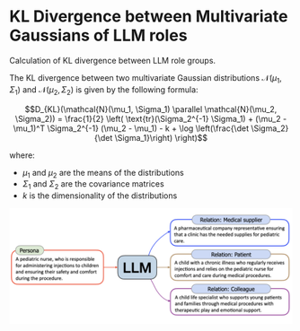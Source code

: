 # KL Divergence between Multivariate Gaussians of LLM roles

Calculation of KL divergence between LLM role groups.

The KL divergence between two multivariate Gaussian distributions $`\mathcal{N}(\mu_1, \Sigma_1)`$ and $`\mathcal{N}(\mu_2, \Sigma_2)`$ is given by the following formula:

```math
D_{KL}(\mathcal{N}(\mu_1, \Sigma_1) \parallel \mathcal{N}(\mu_2, \Sigma_2)) =
\frac{1}{2} \left( \text{tr}(\Sigma_2^{-1} \Sigma_1) + (\mu_2 - \mu_1)^T \Sigma_2^{-1} (\mu_2 - \mu_1) - k + \log \left(\frac{\det \Sigma_2}{\det \Sigma_1}\right) \right)
```

where:
- $`\mu_1`$ and $`\mu_2`$ are the means of the distributions
- $`\Sigma_1`$ and $`\Sigma_2`$ are the covariance matrices
- $`k`$ is the dimensionality of the distributions



![llm-condition](personahub-pipe.png)
